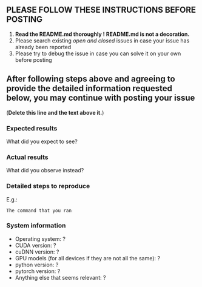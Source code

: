## PLEASE FOLLOW THESE INSTRUCTIONS BEFORE POSTING
1. **Read the README.md thoroughly ! README.md is not a decoration.**
2. Please search existing *open and closed* issues in case your issue has already been reported
3. Please try to debug the issue in case you can solve it on your own before posting

## After following steps above and agreeing to provide the detailed information requested below, you may continue with posting your issue
(**Delete this line and the text above it.**)

### Expected results

What did you expect to see?

### Actual results

What did you observe instead?

### Detailed steps to reproduce

E.g.:

```
The command that you ran
```

### System information

* Operating system: ?
* CUDA version: ?
* cuDNN version: ?
* GPU models (for all devices if they are not all the same): ?
* python version: ?
* pytorch version: ?
* Anything else that seems relevant: ?

